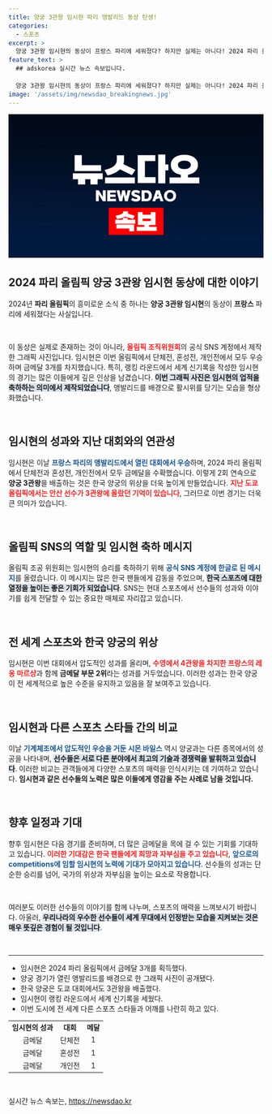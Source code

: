 ```yaml
---
title: 양궁 3관왕 임시현 파리 앵발리드 동상 탄생!
categories:
  - 스포츠
excerpt: >
  양궁 3관왕 임시현의 동상이 프랑스 파리에 세워졌다? 하지만 실제는 아니다! 2024 파리 올림픽 조직위원회가 SNS에 올린 그래픽 사진을 통해 유례없는 성과를 축하하며, 그녀의 위업을 널리 알리고 있다. 
feature_text: >
  ## adskorea 실시간 뉴스 속보입니다.

  양궁 3관왕 임시현의 동상이 프랑스 파리에 세워졌다? 하지만 실제는 아니다! 2024 파리 올림픽 조직위원회가 SNS에 올린 그래픽 사진을 통해 유례없는 성과를 축하하며, 그녀의 위업을 널리 알리고 있다. 
image: '/assets/img/newsdao_breakingnews.jpg'
---
```


<p><img src="/assets/img/newsdao_breakingnews.jpg" alt="adskorea 속보" /></p>

<h2 data-ke-size="size26">2024 파리 올림픽 양궁 3관왕 임시현 동상에 대한 이야기</h2>

<p data-ke-size="size16">2024년 <b>파리 올림픽</b>의 흥미로운 소식 중 하나는 <b>양궁 3관왕 임시현</b>의 동상이 <b>프랑스</b> 파리에 세워졌다는 사실입니다.</p>

<p data-ke-size="size16">&nbsp;</p>

<p data-ke-size="size16">이 동상은 실제로 존재하는 것이 아니라, <b><span style="color: #ee2323;">올림픽 조직위원회</span></b>의 공식 SNS 계정에서 제작한 그래픽 사진입니다. 임시현은 이번 올림픽에서 단체전, 혼성전, 개인전에서 모두 우승하며 금메달 3개를 차지했습니다. 특히, 랭킹 라운드에서 세계 신기록을 작성한 임시현의 경기는 많은 이들에게 깊은 인상을 남겼습니다. <b><span style="background-color: #21538527;">이번 그래픽 사진은 임시현의 업적을 축하하는 의미에서 제작되었습니다</span></b>, 앵발리드를 배경으로 활시위를 당기는 모습을 형상화했습니다.</p>

<p data-ke-size="size16">&nbsp;</p>

<h2 data-ke-size="size26">임시현의 성과와 지난 대회와의 연관성</h2>

<p data-ke-size="size16">임시현은 이날 <b><span style="color: #1a5490;">프랑스 파리의 앵발리드에서 열린 대회에서 우승</span></b>하며, 2024 파리 올림픽에서 단체전과 혼성전, 개인전에서 모두 금메달을 수확했습니다. 이렇게 2회 연속으로 <b>양궁 3관왕</b>을 배출하는 것은 한국 양궁의 위상을 더욱 높이게 만들었습니다. <b><span style="color: #ee2323;">지난 도쿄 올림픽에서는 안산 선수가 3관왕에 올랐던 기억이 있습니다</span></b>, 그러므로 이번 경기는 더욱 큰 의미가 있습니다.</p>

<p data-ke-size="size16">&nbsp;</p>

<h2 data-ke-size="size26">올림픽 SNS의 역할 및 임시현 축하 메시지</h2>

<p data-ke-size="size16">올림픽 조공 위원회는 임시현의 승리를 축하하기 위해 <b><span style="color: #1a5490;">공식 SNS 계정에 한글로 된 메시지</span></b>를 올렸습니다. 이 메시지는 많은 한국 팬들에게 감동을 주었으며, <b><span style="background-color: #21538527;">한국 스포츠에 대한 열정을 높이는 좋은 기회가 되었습니다</span></b>. SNS는 현대 스포츠에서 선수들의 성과와 이야기를 쉽게 전달할 수 있는 중요한 매체로 자리잡고 있습니다.</p>

<p data-ke-size="size16">&nbsp;</p>

<h2 data-ke-size="size26">전 세계 스포츠와 한국 양궁의 위상</h2>

<p data-ke-size="size16">임시현은 이번 대회에서 압도적인 성과를 올리며, <b><span style="color: #ee2323;">수영에서 4관왕을 차지한 프랑스의 레옹 마르샹</span></b>과 함께 <b>금메달 부문 2위</b>라는 성과를 거두었습니다. 이러한 성과는 한국 양궁이 전 세계적으로 높은 수준을 유지하고 있음을 잘 보여주고 있습니다.</p>

<p data-ke-size="size16">&nbsp;</p>

<h2 data-ke-size="size26">임시현과 다른 스포츠 스타들 간의 비교</h2>

<p data-ke-size="size16">이날 <b><span style="color: #1a5490;">기계체조에서 압도적인 우승을 거둔 시몬 바일스</span></b> 역시 양궁과는 다른 종목에서의 성공을 나타내며, <b><span style="background-color: #21538527;">선수들은 서로 다른 분야에서 최고의 기술과 경쟁력을 발휘하고 있습니다</span></b>. 이러한 비교는 관객들에게 다양한 스포츠의 매력을 인식시키는 데 기여하고 있습니다. <b>임시현과 같은 선수들의 노력은 많은 이들에게 영감을 주는 사례로 남을 것입니다.</b></p>

<p data-ke-size="size16">&nbsp;</p>

<h2 data-ke-size="size26">향후 일정과 기대</h2>

<p data-ke-size="size16">향후 임시현은 다음 경기를 준비하며, 더 많은 금메달을 목에 걸 수 있는 기회를 기대하고 있습니다. <b><span style="color: #ee2323;">이러한 기대감은 한국 팬들에게 희망과 자부심을 주고 있습니다</span></b>, <b><span style="color: #1a5490;">앞으로의 competitions에 임할 임시현의 노력에 기대가 모아지고 있습니다</span></b>. 선수들의 성과는 단순한 승리를 넘어, 국가의 위상과 자부심을 높이는 요소로 작용합니다.</p>

<p data-ke-size="size16">&nbsp;</p>

<p data-ke-size="size16">여러분도 이러한 선수들의 이야기를 함께 나누며, 스포츠의 매력을 느껴보시기 바랍니다. 아울러, <b><span style="background-color: #21538527;">우리나라의 우수한 선수들이 세계 무대에서 인정받는 모습을 지켜보는 것은 매우 뜻깊은 경험이 될 것입니다</span></b>.</p> 

<p data-ke-size="size16">&nbsp;</p>

<hr>

<ul>
    <li>임시현은 2024 파리 올림픽에서 금메달 3개를 획득했다.</li>
    <li>양궁 경기가 열린 앵발리드를 배경으로 한 그래픽 사진이 공개됐다.</li>
    <li>한국 양궁은 도쿄 대회에서도 3관왕을 배출했다.</li>
    <li>임시현이 랭킹 라운드에서 세계 신기록을 세웠다.</li>
    <li>이번 도시에 전 세계 다른 스포츠 스타들과 어깨를 나란히 하고 있다.</li>
</ul>

<table style="width: 100%;">
    <tr>
        <td style="text-align: center; height: 17px;"><b>임시현의 성과</b></td>
        <td style="text-align: center; height: 17px;"><b>대회</b></td>
        <td style="text-align: center; height: 17px;"><b>메달</b></td>
    </tr>
    <tr>
        <td style="text-align: center; height: 17px;">금메달</td>
        <td style="text-align: center; height: 17px;">단체전</td>
        <td style="text-align: center; height: 17px;">1</td>
    </tr>
    <tr>
        <td style="text-align: center; height: 17px;">금메달</td>
        <td style="text-align: center; height: 17px;">혼성전</td>
        <td style="text-align: center; height: 17px;">1</td>
    </tr>
    <tr>
        <td style="text-align: center; height: 17px;">금메달</td>
        <td style="text-align: center; height: 17px;">개인전</td>
        <td style="text-align: center; height: 17px;">1</td>
    </tr>
</table>

<p data-ke-size="size16">&nbsp;</p>
실시간 뉴스 속보는, <a href="https://newsdao.kr" rel="dofollow">https://newsdao.kr</a>


